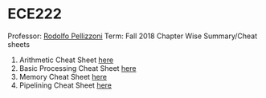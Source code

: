 # ECE222
Professor: [Rodolfo Pellizzoni](https://uwaterloo.ca/electrical-computer-engineering/profile/rpellizz)
Term: Fall 2018
Chapter Wise Summary/Cheat sheets
1. Arithmetic Cheat Sheet [here](Arithmetic/Arithmetic.pdf)
2. Basic Processing Cheat Sheet [here](BPU/BasicProcessingUnit.pdf)
3. Memory Cheat Sheet [here](Memory/Memory.pdf)
4. Pipelining Cheat Sheet [here](Pipelining/Pipelining.pdf)
